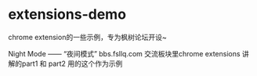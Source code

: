 extensions-demo
===============

chrome extension的一些示例，专为枫树论坛开设~

Night Mode  —— “夜间模式” bbs.fsllq.com 交流板块里chrome extensions 讲解的part1 和 part2 用的这个作为示例
